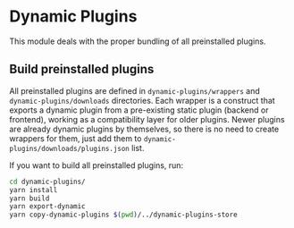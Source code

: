 # Dynamic Plugins

This module deals with the proper bundling of all preinstalled plugins.

## Build preinstalled plugins

All preinstalled plugins are defined in `dynamic-plugins/wrappers` and `dynamic-plugins/downloads` directories. Each wrapper is a construct that exports a dynamic plugin from a pre-existing static plugin (backend or frontend), working as a compatibility layer for older plugins. Newer plugins are already dynamic plugins by themselves, so there is no need to create wrappers for them, just add them to `dynamic-plugins/downloads/plugins.json` list.

If you want to build all preinstalled plugins, run:

```sh
cd dynamic-plugins/
yarn install
yarn build
yarn export-dynamic
yarn copy-dynamic-plugins $(pwd)/../dynamic-plugins-store
```
